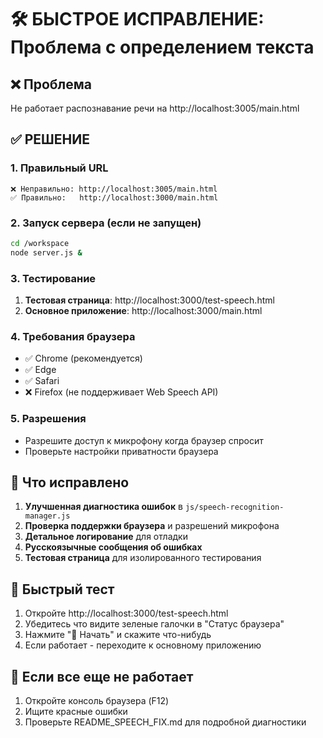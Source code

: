 # 🛠️ БЫСТРОЕ ИСПРАВЛЕНИЕ: Проблема с определением текста

## ❌ Проблема
Не работает распознавание речи на http://localhost:3005/main.html

## ✅ РЕШЕНИЕ

### 1. Правильный URL
```
❌ Неправильно: http://localhost:3005/main.html
✅ Правильно:   http://localhost:3000/main.html
```

### 2. Запуск сервера (если не запущен)
```bash
cd /workspace
node server.js &
```

### 3. Тестирование
1. **Тестовая страница**: http://localhost:3000/test-speech.html
2. **Основное приложение**: http://localhost:3000/main.html

### 4. Требования браузера
- ✅ Chrome (рекомендуется)
- ✅ Edge
- ✅ Safari
- ❌ Firefox (не поддерживает Web Speech API)

### 5. Разрешения
- Разрешите доступ к микрофону когда браузер спросит
- Проверьте настройки приватности браузера

## 🔧 Что исправлено

1. **Улучшенная диагностика ошибок** в `js/speech-recognition-manager.js`
2. **Проверка поддержки браузера** и разрешений микрофона
3. **Детальное логирование** для отладки
4. **Русскоязычные сообщения об ошибках**
5. **Тестовая страница** для изолированного тестирования

## 🚀 Быстрый тест
1. Откройте http://localhost:3000/test-speech.html
2. Убедитесь что видите зеленые галочки в "Статус браузера"
3. Нажмите "🎤 Начать" и скажите что-нибудь
4. Если работает - переходите к основному приложению

## 📝 Если все еще не работает
1. Откройте консоль браузера (F12)
2. Ищите красные ошибки
3. Проверьте README_SPEECH_FIX.md для подробной диагностики